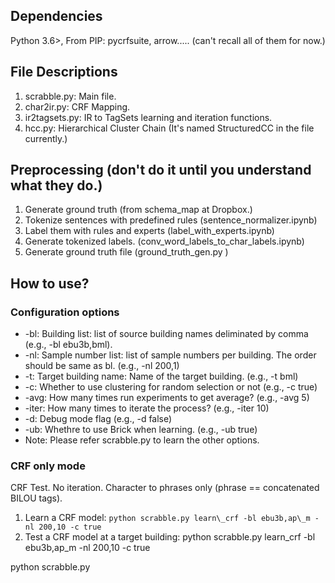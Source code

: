 ## Dependencies
Python 3.6>, 
From PIP: pycrfsuite, arrow..... (can't recall all of them for now.)

## File Descriptions
1. scrabble.py: Main file.
2. char2ir.py: CRF Mapping.
3. ir2tagsets.py: IR to TagSets learning and iteration functions.
4. hcc.py: Hierarchical Cluster Chain (It's named StructuredCC in the file currently.)

## Preprocessing (don't do it until you understand what they do.)
1. Generate ground truth (from schema\_map at Dropbox.)
2. Tokenize sentences with predefined rules (sentence\_normalizer.ipynb)
3. Label them with rules and experts (label\_with\_experts.ipynb)
4. Generate tokenized labels. (conv\_word\_labels\_to\_char\_labels.ipynb)
5. Generate ground truth file (ground\_truth\_gen.py <building>)

## How to use?
### Configuration options
 - -bl: Building list: list of source building names deliminated by comma (e.g., -bl ebu3b,bml).
 - -nl: Sample number list: list of sample numbers per building. The order should be same as bl. (e.g., -nl 200,1)
 - -t: Target building name: Name of the target building. (e.g., -t bml)
 - -c: Whether to use clustering for random selection or not (e.g., -c true)
 - -avg: How many times run experiments to get average? (e.g., -avg 5)
 - -iter: How many times to iterate the process? (e.g., -iter 10)
 - -d: Debug mode flag (e.g., -d false)
 - -ub: Whethre to use Brick when learning. (e.g., -ub true)
 - Note: Please refer scrabble.py to learn the other options.

### CRF only mode
CRF Test. No iteration. Character to phrases only (phrase == concatenated BILOU tags).
1. Learn a CRF model: ``` python scrabble.py learn\_crf -bl ebu3b,ap\_m -nl 200,10 -c true ```
2. Test a CRF model at a target building: python scrabble.py learn\_crf -bl ebu3b,ap\_m -nl 200,10 -c true


python scrabble.py 

